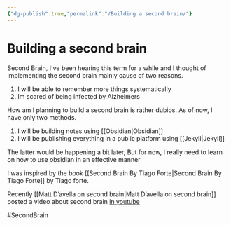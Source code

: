```yaml
---
{"dg-publish":true,"permalink":"/Building a second brain/"}
---
```


# Building a second brain

Second Brain, I've been hearing this term for a while and I thought of implementing the second brain mainly cause of two reasons.
1. I will be able to remember more things systematically
2. Im scared of being infected by Alzheimers

How am I planning to build a second brain is rather dubios. As of now, I have only two methods.
1. I will be building notes using [[Obsidian\|Obsidian]]
2. I will be publishing everything in a public platform using [[Jekyll\|Jekyll]]

The latter would be happening a bit later, But for now, I really need to learn on how to use obsidian in an effective manner

I was inspired by the book [[Second Brain By Tiago Forte\|Second Brain By Tiago Forte]] by Tiago forte.

Recently [[Matt D’avella on second brain\|Matt D’avella on second brain]] posted a video about second brain [in youtube](https://www.youtube.com/watch?v=0_44XEVOwek&pp=ygUzaSBsZWFybmVkIGEgcHJvZHVjdGl2aXR5IHN5c3RlbSBmb3Igb3JnYW5pemluZyBsaWZl)

#SecondBrain
